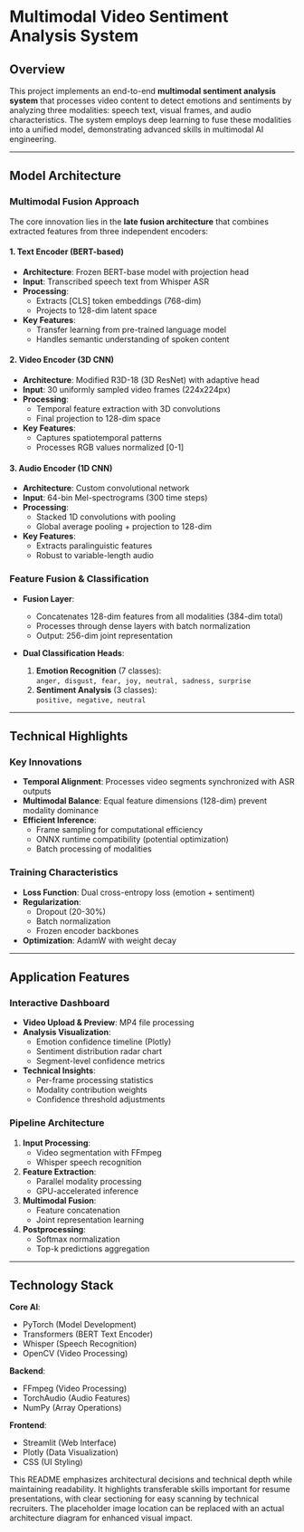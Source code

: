 # Multimodal Video Sentiment Analysis System



## Overview
This project implements an end-to-end **multimodal sentiment analysis system** that processes video content to detect emotions and sentiments by analyzing three modalities: speech text, visual frames, and audio characteristics. The system employs deep learning to fuse these modalities into a unified model, demonstrating advanced skills in multimodal AI engineering.

---

## Model Architecture

### Multimodal Fusion Approach
The core innovation lies in the **late fusion architecture** that combines extracted features from three independent encoders:

#### 1. Text Encoder (BERT-based)
- **Architecture**: Frozen BERT-base model with projection head
- **Input**: Transcribed speech text from Whisper ASR
- **Processing**:
  - Extracts [CLS] token embeddings (768-dim)
  - Projects to 128-dim latent space
- **Key Features**:
  - Transfer learning from pre-trained language model
  - Handles semantic understanding of spoken content

#### 2. Video Encoder (3D CNN)
- **Architecture**: Modified R3D-18 (3D ResNet) with adaptive head
- **Input**: 30 uniformly sampled video frames (224x224px)
- **Processing**:
  - Temporal feature extraction with 3D convolutions
  - Final projection to 128-dim space
- **Key Features**:
  - Captures spatiotemporal patterns
  - Processes RGB values normalized [0-1]

#### 3. Audio Encoder (1D CNN)
- **Architecture**: Custom convolutional network
- **Input**: 64-bin Mel-spectrograms (300 time steps)
- **Processing**:
  - Stacked 1D convolutions with pooling
  - Global average pooling + projection to 128-dim
- **Key Features**:
  - Extracts paralinguistic features
  - Robust to variable-length audio

### Feature Fusion & Classification
- **Fusion Layer**:
  - Concatenates 128-dim features from all modalities (384-dim total)
  - Processes through dense layers with batch normalization
  - Output: 256-dim joint representation

- **Dual Classification Heads**:
  1. **Emotion Recognition** (7 classes):  
     `anger, disgust, fear, joy, neutral, sadness, surprise`
  2. **Sentiment Analysis** (3 classes):  
     `positive, negative, neutral`

---

## Technical Highlights

### Key Innovations
- **Temporal Alignment**: Processes video segments synchronized with ASR outputs
- **Multimodal Balance**: Equal feature dimensions (128-dim) prevent modality dominance
- **Efficient Inference**:
  - Frame sampling for computational efficiency
  - ONNX runtime compatibility (potential optimization)
  - Batch processing of modalities

### Training Characteristics
- **Loss Function**: Dual cross-entropy loss (emotion + sentiment)
- **Regularization**:
  - Dropout (20-30%)
  - Batch normalization
  - Frozen encoder backbones
- **Optimization**: AdamW with weight decay

---

## Application Features

### Interactive Dashboard
- **Video Upload & Preview**: MP4 file processing
- **Analysis Visualization**:
  - Emotion confidence timeline (Plotly)
  - Sentiment distribution radar chart
  - Segment-level confidence metrics
- **Technical Insights**:
  - Per-frame processing statistics
  - Modality contribution weights
  - Confidence threshold adjustments

### Pipeline Architecture
1. **Input Processing**:
   - Video segmentation with FFmpeg
   - Whisper speech recognition
2. **Feature Extraction**:
   - Parallel modality processing
   - GPU-accelerated inference
3. **Multimodal Fusion**:
   - Feature concatenation
   - Joint representation learning
4. **Postprocessing**:
   - Softmax normalization
   - Top-k predictions aggregation

---

## Technology Stack

**Core AI**:
- PyTorch (Model Development)
- Transformers (BERT Text Encoder)
- Whisper (Speech Recognition)
- OpenCV (Video Processing)

**Backend**:
- FFmpeg (Video Processing)
- TorchAudio (Audio Features)
- NumPy (Array Operations)

**Frontend**:
- Streamlit (Web Interface)
- Plotly (Data Visualization)
- CSS (UI Styling)


This README emphasizes architectural decisions and technical depth while maintaining readability. It highlights transferable skills important for resume presentations, with clear sectioning for easy scanning by technical recruiters. The placeholder image location can be replaced with an actual architecture diagram for enhanced visual impact.
